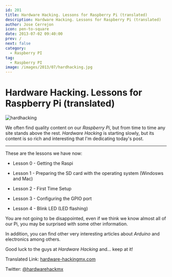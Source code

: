 ```yaml
---
id: 201
title: Hardware Hacking. Lessons for Raspberry Pi (translated)
description: Hardware Hacking. Lessons for Raspberry Pi (translated)
author: Jose Cerrejon
icon: pen-to-square
date: 2013-07-02 09:40:00
prev: /
next: false
category:
  - Raspberry PI
tag:
  - Raspberry PI
image: /images/2013/07/hardhacking.jpg
---
```


# Hardware Hacking. Lessons for Raspberry Pi (translated)

![hardhacking](/images/2013/07/hardhacking.jpg)


We often find quality content on our *Raspberry Pi*, but from time to time any site stands above the rest. *Hardware Hacking* is starting slowly, but its content is so rich and interesting that I'm dedicating today's post.

- - -
These are the lessons we have now:

* Lesson 0 - Getting the Raspi

* Lesson 1 - Preparing the SD card with the operating system (Windosws and Mac)

* Lesson 2 - First Time Setup

* Lesson 3 - Configuring the GPIO port

* Lesson 4 - Blink LED (LED flashing)

You are not going to be disappointed, even if we think we know almost all of our Pi, you may be surprised with some other information.

In addition, you can find other very interesting articles about *Arduino* and electronics among others.

Good luck to the guys at *Hardware Hacking* and... keep at it!

Translated Link: [hardware-hackingmx.com](http://translate.google.com/translate?sl=es&tl=en&js=n&prev=_t&hl=es&ie=UTF-8&u=http%3A%2F%2Fhardware-hackingmx.com%2Fraspberry-pi%2F)

Twitter: [@hardwarehackmx](https://twitter.com/hardwarehackmx)
